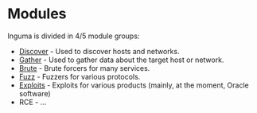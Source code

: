 # Modules #

Inguma is divided in 4/5 module groups:

  * [Discover](DiscoverModules.md) - Used to discover hosts and networks.
  * [Gather](GatherModules.md) - Used to gather data about the target host or network.
  * [Brute](BruteModules.md) - Brute forcers for many services.
  * [Fuzz](FuzzModules.md) - Fuzzers for various protocols.
  * [Exploits](ExploitModules.md) - Exploits for various products (mainly, at the moment, Oracle software)
  * RCE - ...